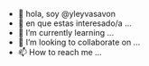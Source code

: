 - 👋 hola, soy @yleyvasavon
- 👀 en que estas interesado/a ...
- 🌱 I’m currently learning ...
- 💞️ I’m looking to collaborate on ...
- 📫 How to reach me ...

<!---
yleyvasavon/yleyvasavon is a ✨ special ✨ repository because its `README.md` (this file) appears on your GitHub profile.
You can click the Preview link to take a look at your changes.
--->
